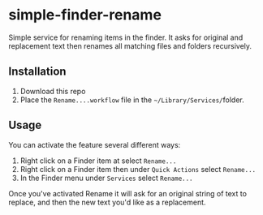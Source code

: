 # simple-finder-rename

Simple service for renaming items in the finder. It asks for original and replacement text then renames all matching files and folders recursively.


## Installation

1. Download this repo
2. Place the `Rename....workflow` file in the `~/Library/Services/`folder.

## Usage

You can activate the feature several different ways:

1. Right click on a Finder item at select `Rename...`
2. Right click on a Finder item then under `Quick Actions` select `Rename...`
3. In the Finder menu under `Services` select `Rename...`

Once you've activated Rename it will ask for an original string of text to replace, and then the new text you'd like as a replacement.
